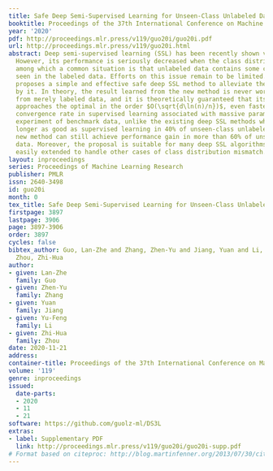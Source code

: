 ```yaml
---
title: Safe Deep Semi-Supervised Learning for Unseen-Class Unlabeled Data
booktitle: Proceedings of the 37th International Conference on Machine Learning
year: '2020'
pdf: http://proceedings.mlr.press/v119/guo20i/guo20i.pdf
url: http://proceedings.mlr.press/v119/guo20i.html
abstract: Deep semi-supervised learning (SSL) has been recently shown very effectively.
  However, its performance is seriously decreased when the class distribution is mismatched,
  among which a common situation is that unlabeled data contains some classes not
  seen in the labeled data. Efforts on this issue remain to be limited. This paper
  proposes a simple and effective safe deep SSL method to alleviate the harm caused
  by it. In theory, the result learned from the new method is never worse than learning
  from merely labeled data, and it is theoretically guaranteed that its generalization
  approaches the optimal in the order $O(\sqrt{d\ln(n)/n})$, even faster than the
  convergence rate in supervised learning associated with massive parameters. In the
  experiment of benchmark data, unlike the existing deep SSL methods which are no
  longer as good as supervised learning in 40% of unseen-class unlabeled data, the
  new method can still achieve performance gain in more than 60% of unseen-class unlabeled
  data. Moreover, the proposal is suitable for many deep SSL algorithms and can be
  easily extended to handle other cases of class distribution mismatch.
layout: inproceedings
series: Proceedings of Machine Learning Research
publisher: PMLR
issn: 2640-3498
id: guo20i
month: 0
tex_title: Safe Deep Semi-Supervised Learning for Unseen-Class Unlabeled Data
firstpage: 3897
lastpage: 3906
page: 3897-3906
order: 3897
cycles: false
bibtex_author: Guo, Lan-Zhe and Zhang, Zhen-Yu and Jiang, Yuan and Li, Yu-Feng and
  Zhou, Zhi-Hua
author:
- given: Lan-Zhe
  family: Guo
- given: Zhen-Yu
  family: Zhang
- given: Yuan
  family: Jiang
- given: Yu-Feng
  family: Li
- given: Zhi-Hua
  family: Zhou
date: 2020-11-21
address: 
container-title: Proceedings of the 37th International Conference on Machine Learning
volume: '119'
genre: inproceedings
issued:
  date-parts:
  - 2020
  - 11
  - 21
software: https://github.com/guolz-ml/DS3L
extras:
- label: Supplementary PDF
  link: http://proceedings.mlr.press/v119/guo20i/guo20i-supp.pdf
# Format based on citeproc: http://blog.martinfenner.org/2013/07/30/citeproc-yaml-for-bibliographies/
---
```

